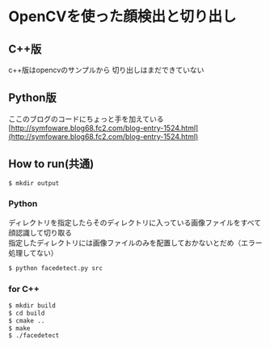 # OpenCVを使った顔検出と切り出し

## C++版
c++版はopencvのサンプルから
切り出しはまだできていない

## Python版
ここのブログのコードにちょっと手を加えている  
[http://symfoware.blog68.fc2.com/blog-entry-1524.html](http://symfoware.blog68.fc2.com/blog-entry-1524.html)

## How to run(共通)

```bash
$ mkdir output
```

### Python
ディレクトリを指定したらそのディレクトリに入っている画像ファイルをすべて顔認識して切り取る  
指定したディレクトリには画像ファイルのみを配置しておかないとだめ（エラー処理してない）

```bash
$ python facedetect.py src
```

### for C++

```bash
$ mkdir build
$ cd build
$ cmake ..
$ make
$ ./facedetect
```
